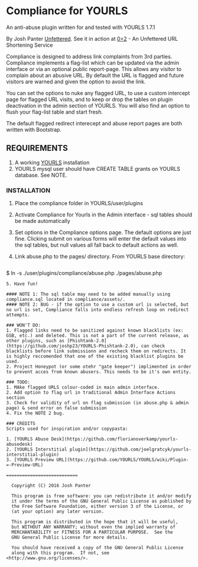 # Compliance for YOURLS
An anti-abuse plugin written for and tested with YOURLS 1.7.1

By Josh Panter [Unfettered](https://unfettered.net). See it in action at [0=2](https://0eq2.com/) - An Unfettered URL Shortening Service

Compliance is designed to address link complaints from 3rd parties. Compliance implements a flag-list which can be updated via the admin interface or via an optional public report-page. This allows any visitor to complain about an abusive URL. By default the URL is flagged and future visitors are warned and given the option to avoid the link.

You can set the options to nuke any flagged URL, to use a custom intercept page for flagged URL visits, and to keep or drop the tables on plugin deactivation in the admin section of YOURLS. You will also find an option to flush your flag-list table and start fresh.

The default flagged redirect interecept and abuse report pages are both written with Bootstrap.

## REQUIREMENTS

1. A working [YOURLS](https://github.com/YOURLS/YOURLS) installation
2. YOURLS mysql user should have CREATE TABLE grants on YOURLS database. See NOTE.

### INSTALLATION

1. Place the compliance folder in YOURLS/user/plugins
2. Activate Compliance for Yourls in the Admin interface - sql tables should be made automatically
3. Set options in the Compliance options page. The default options are just fine. Clicking submit on various forms will enter the default values into the sql tables, but null values all fall back to default actions as well.
4. Link abuse.php to the pages/ directory. From YOURLS base directory:

	```bash
  $ ln -s ./user/plugins/compliance/abuse.php ./pages/abuse.php
  ```
 5. Have fun!
 
#### NOTE 1: The sql table may need to be added manually using compliance.sql located in compliance/assets/. 
#### NOTE 2: BUG - if the option to use a custom url is selected, but no url is set, Compliance falls into endless refresh loop on redirect attempts.

### WON'T DO: 
1. Flagged links need to be sanitized against known blacklists (ex: GSB, etc.) and deleted. This is not a part of the current release, as other plugins, such as [Phishtank-2.0](https://github.com/joshp23/YOURLS-Phishtank-2.0), can check blacklists before link submissionn and recheck them on redirects. It is highly reccomended that one of the existing blacklist plugins be used.
2. Project Honeypot (or some otehr "gate keeper") implimented in order to prevent acces from known abusers. This needs to be it's own entity.

### TODO:
1. MAke flagged URLS colour-coded in main admin interface. 
2. Add option to flag url in traditional Admin Interface Actions section
3. Check for validity of url on flag submission (in abuse.php & admin page) & send error on false submission
4. Fix the NOTE 2 bug.

### CREDITS
Scripts used for inspiration and/or copypasta:

1. [YOURLS Abuse Desk](https://github.com/florianoverkamp/yourls-abusedesk)
2. [YOURLS Interstitial plugin](https://github.com/joelgratcyk/yourls-interstitial-plugin)
3. [YOURLS Preview URL](https://github.com/YOURLS/YOURLS/wiki/Plugin-=-Preview-URL)

===========================

    Copyright (C) 2016 Josh Panter

    This program is free software: you can redistribute it and/or modify
    it under the terms of the GNU General Public License as published by
    the Free Software Foundation, either version 3 of the License, or
    (at your option) any later version.

    This program is distributed in the hope that it will be useful,
    but WITHOUT ANY WARRANTY; without even the implied warranty of
    MERCHANTABILITY or FITNESS FOR A PARTICULAR PURPOSE.  See the
    GNU General Public License for more details.

    You should have received a copy of the GNU General Public License
    along with this program.  If not, see <http://www.gnu.org/licenses/>.
